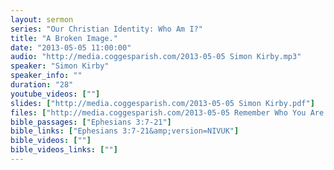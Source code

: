 ```yaml
---
layout: sermon
series: "Our Christian Identity: Who Am I?"
title: "A Broken Image."
date: "2013-05-05 11:00:00"
audio: "http://media.coggesparish.com/2013-05-05 Simon Kirby.mp3"
speaker: "Simon Kirby"
speaker_info: ""
duration: "28"
youtube_videos: [""]
slides: ["http://media.coggesparish.com/2013-05-05 Simon Kirby.pdf"]
files: ["http://media.coggesparish.com/2013-05-05 Remember Who You Are - The Lion King.wmv"]
bible_passages: ["Ephesians 3:7-21"]
bible_links: ["Ephesians 3:7-21&amp;version=NIVUK"]
bible_videos: [""]
bible_videos_links: [""]
---
```

